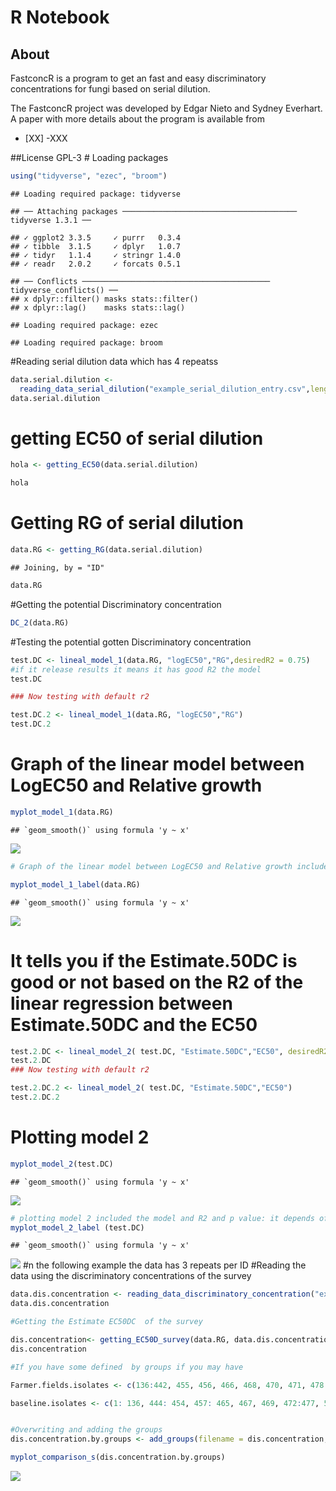 R Notebook
================

## About

FastconcR is a program to get an fast and easy discriminatory
concentrations for fungi based on serial dilution.

The FastconcR project was developed by Edgar Nieto and Sydney Everhart.
A paper with more details about the program is available from

-   \[XX\] -XXX

##License GPL-3 # Loading packages

``` r
using("tidyverse", "ezec", "broom")
```

    ## Loading required package: tidyverse

    ## ── Attaching packages ─────────────────────────────────────── tidyverse 1.3.1 ──

    ## ✓ ggplot2 3.3.5     ✓ purrr   0.3.4
    ## ✓ tibble  3.1.5     ✓ dplyr   1.0.7
    ## ✓ tidyr   1.1.4     ✓ stringr 1.4.0
    ## ✓ readr   2.0.2     ✓ forcats 0.5.1

    ## ── Conflicts ────────────────────────────────────────── tidyverse_conflicts() ──
    ## x dplyr::filter() masks stats::filter()
    ## x dplyr::lag()    masks stats::lag()

    ## Loading required package: ezec

    ## Loading required package: broom

#Reading serial dilution data which has 4 repeatss

``` r
data.serial.dilution <-
  reading_data_serial_dilution("example_serial_dilution_entry.csv",length_repeats = 4,plug = 0.6) 
data.serial.dilution 
```

# getting EC50 of serial dilution

``` r
hola <- getting_EC50(data.serial.dilution)
```

``` r
hola
```

# Getting RG of serial dilution

``` r
data.RG <- getting_RG(data.serial.dilution)
```

    ## Joining, by = "ID"

``` r
data.RG
```

#Getting the potential Discriminatory concentration

``` r
DC_2(data.RG)
```

#Testing the potential gotten Discriminatory concentration

``` r
test.DC <- lineal_model_1(data.RG, "logEC50","RG",desiredR2 = 0.75)
#if it release results it means it has good R2 the model
test.DC

### Now testing with default r2

test.DC.2 <- lineal_model_1(data.RG, "logEC50","RG")
test.DC.2
```

# Graph of the linear model between LogEC50 and Relative growth

``` r
myplot_model_1(data.RG)
```

    ## `geom_smooth()` using formula 'y ~ x'

![](README_files/figure-gfm/Graph%20of%20the%20linear%20model%201-1.png)<!-- -->

``` r
# Graph of the linear model between LogEC50 and Relative growth included the model and R2 and p value: it depends of the values it might look weird, so it must be modified the function if so

myplot_model_1_label(data.RG)
```

    ## `geom_smooth()` using formula 'y ~ x'

![](README_files/figure-gfm/Graph%20of%20the%20linear%20model%201-2.png)<!-- -->

# It tells you if the Estimate.50DC is good or not based on the R2 of the linear regression between Estimate.50DC and the EC50

``` r
test.2.DC <- lineal_model_2( test.DC, "Estimate.50DC","EC50", desiredR2 = 0.70)
test.2.DC
### Now testing with default r2

test.2.DC.2 <- lineal_model_2( test.DC, "Estimate.50DC","EC50")
test.2.DC.2
```

# Plotting model 2

``` r
myplot_model_2(test.DC)
```

    ## `geom_smooth()` using formula 'y ~ x'

![](README_files/figure-gfm/Graph%20of%20the%20linear%20model%202-1.png)<!-- -->

``` r
# plotting model 2 included the model and R2 and p value: it depends of the values it might look weird, so it must be modified the function if so
myplot_model_2_label (test.DC)
```

    ## `geom_smooth()` using formula 'y ~ x'

![](README_files/figure-gfm/Graph%20of%20the%20linear%20model%202-2.png)<!-- -->
#n the following example the data has 3 repeats per ID #Reading the data
using the discriminatory concentrations of the survey

``` r
data.dis.concentration <- reading_data_discriminatory_concentration("example_discriminatory_concentration_entry.csv", length_repeats = 3, plug = 0.6)
data.dis.concentration

#Getting the Estimate EC50DC  of the survey 

dis.concentration<- getting_EC50D_survey(data.RG, data.dis.concentration, "logEC50","RG")
dis.concentration

#If you have some defined  by groups if you may have

Farmer.fields.isolates <- c(136:442, 455, 456, 466, 468, 470, 471, 478:554, 602:610, 612:635, 671, 672, 682:690, 695:797, 810:823, 834, 835, 848:1024, 1255: 1326, 1491: 1500, 1661:1670, 1831: 2246, 2303: 2342,2362: 2381, 2393: 2573)

baseline.isolates <- c(1: 136, 444: 454, 457: 465, 467, 469, 472:477, 555:601, 611, 636:670, 673: 680, 691:694 , 798: 809,  824: 833, 836: 847)


#Overwriting and adding the groups
dis.concentration.by.groups <- add_groups(filename = dis.concentration, group1 =  baseline.isolates, group2 =  Farmer.fields.isolates)
```

``` r
myplot_comparison_s(dis.concentration.by.groups)
```

![](README_files/figure-gfm/myplot%20comparison-1.png)<!-- -->
